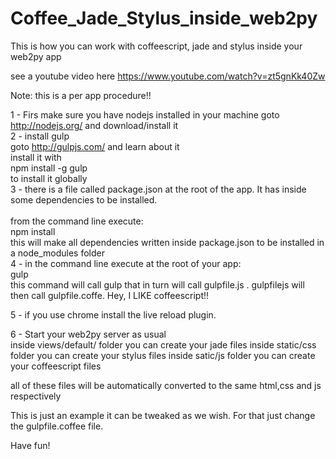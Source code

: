 Coffee_Jade_Stylus_inside_web2py
================================

This is how you can work with coffeescript, jade and stylus inside your web2py app

see a youtube video here
https://www.youtube.com/watch?v=zt5gnKk40Zw

Note: this is a per app procedure!!

1 - Firs make sure you have nodejs installed in your machine
    goto http://nodejs.org/ and download/install it<br>
2 - install gulp<br>
    goto http://gulpjs.com/ and learn about it<br>
    install it with<br>
    npm install -g gulp <br>
    to install it globally<br>
3 - there is a file called package.json at the root of the app. It has inside some dependencies to be installed.<br>    
  from the command line execute:<br>
  npm install<br>
  this will make all dependencies written inside package.json to be installed in a node_modules folder<br>
4 - in the command line execute at the root of your app:<br>
  gulp<br>
  this command will call gulp that in turn will call gulpfile.js . gulpfilejs will then call gulpfile.coffe. Hey, I LIKE coffeescript!!<br>

5 - if you use chrome install the live reload plugin.

6 - Start your web2py server as usual<br>
  inside views/default/ folder you can create your jade files
  inside static/css folder you can create your stylus files
  inside satic/js folder you can create your coffeescript files
  
  all of these files will be automatically converted to the same html,css and js respectively
  
  This is just an example it can be tweaked as we wish. For that just change the gulpfile.coffee file.
  
  Have fun!

